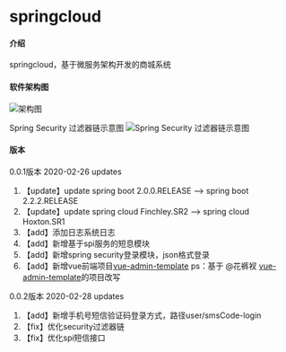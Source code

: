# springcloud

#### 介绍
springcloud，基于微服务架构开发的商城系统

#### 软件架构图
![架构图](https://images.gitee.com/uploads/images/2020/0212/152129_80eee873_2025409.png "架构图.png")

Spring Security 过滤器链示意图
![Spring Security 过滤器链示意图](https://images.gitee.com/uploads/images/2020/0219/185107_c429d896_2025409.png "过滤器示意图.png")

#### 版本

0.0.1版本 2020-02-26 updates
1. 【update】update spring boot 2.0.0.RELEASE --> spring boot 2.2.2.RELEASE
2. 【update】update spring cloud Finchley.SR2 --> spring cloud Hoxton.SR1
3. 【add】添加日志系统日志
4. 【add】新增基于spi服务的短息模块
5. 【add】新增spring security登录模块，json格式登录
6. 【add】新增vue前端项目[vue-admin-template](http://gitee.com/liaofuxing/vue-admin-template) ps：基于 @花裤衩 [vue-admin-template](https://gitee.com/panjiachen/vue-admin-template.git)的项目改写

0.0.2版本 2020-02-28 updates
1. 【add】新增手机号短信验证码登录方式，路径user/smsCode-login
2. 【fix】优化security过滤器链
3. 【fix】优化spi短信接口
